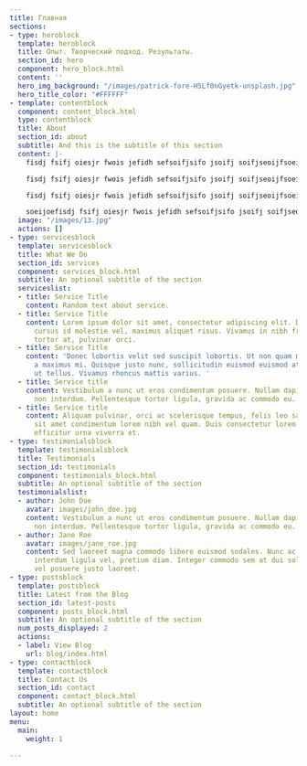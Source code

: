 ```yaml
---
title: Главная
sections:
- type: heroblock
  template: heroblock
  title: Опыт. Творческий подход. Результаты.
  section_id: hero
  component: hero_block.html
  content: ''
  hero_img_background: "/images/patrick-fore-H5Lf0nGyetk-unsplash.jpg"
  hero_title_color: "#FFFFFF"
- template: contentblock
  component: content_block.html
  type: contentblock
  title: About
  section_id: about
  subtitle: And this is the subtitle of this section
  content: |-
    fisdj fsifj oiesjr fwois jefidh sefsoifjsifo jsoifj soifjseoijfsoeif josijf soie fsoiejfosiejfsoi fsoief soeijfosifj soi jfsoeijoe

    fisdj fsifj oiesjr fwois jefidh sefsoifjsifo jsoifj soifjseoijfsoeif josijf soie fsoiejfosiejfsoi fsoief soeijfosifj soi jfsoeijoe fisdj fsifj oiesjr fwois jefidh sefsoifjsifo jsoifj soifjseoijfsoeif josijf soie fsoiejfosiejfsoi fsoief soeijfosifj soi jf fisdj fsifj oiesjr fwois jefidh sefsoifjsifo jsoifj soifjseoijfsoeif josijf soie fsoiejfosiejfsoi fsoief soeijfos

    fisdj fsifj oiesjr fwois jefidh sefsoifjsifo jsoifj soifjseoijfsoeif josijf soie fsoiejfosiejfsoi fsoief soeijfosifj soi jfsoeijoefj soi jfsoeijoe

    soeijoefisdj fsifj oiesjr fwois jefidh sefsoifjsifo jsoifj soifjseoijfsoeif josijf soie fsoiejfosiejfsoi fsoief soeijfosifj soi jfsoeijoefisdj fsifj oiesjr fwois jefidh sefsoifjsifo jsoifj soifjseoijfsoeif josijf soie fsoiejfosiejfsoi fsoief soeijfosifj soi jfsoeijoe
  image: "/images/13.jpg"
  actions: []
- type: servicesblock
  template: servicesblock
  title: What We Do
  section_id: services
  component: services_block.html
  subtitle: An optional subtitle of the section
  serviceslist:
  - title: Service Title
    content: Random text about service.
  - title: Service Title
    content: Lorem ipsum dolor sit amet, consectetur adipiscing elit. Donec nisl ligula,
      cursus id molestie vel, maximus aliquet risus. Vivamus in nibh fringilla, fringilla
      tortor at, pulvinar orci.
  - title: Service Title
    content: 'Donec lobortis velit sed suscipit lobortis. Ut non quam metus. Nullam
      a maximus mi. Quisque justo nunc, sollicitudin euismod euismod at, tincidunt
      ut tellus. Vivamus rhoncus mattis varius. '
  - title: Service title
    content: Vestibulum a nunc ut eros condimentum posuere. Nullam dapibus quis nunc
      non interdum. Pellentesque tortor ligula, gravida ac commodo eu.
  - title: Service title
    content: Aliquam pulvinar, orci ac scelerisque tempus, felis leo sagittis justo,
      sit amet condimentum lorem nibh vel quam. Duis consectetur lorem ipsum, non
      efficitur urna viverra et.
- type: testimonialsblock
  template: testimonialsblock
  title: Testimonials
  section_id: testimonials
  component: testimonials_block.html
  subtitle: An optional subtitle of the section
  testimonialslist:
  - author: John Doe
    avatar: images/john_doe.jpg
    content: Vestibulum a nunc ut eros condimentum posuere. Nullam dapibus quis nunc
      non interdum. Pellentesque tortor ligula, gravida ac commodo eu.
  - author: Jane Roe
    avatar: images/jane_roe.jpg
    content: Sed laoreet magna commodo libero euismod sodales. Nunc ac libero convallis,
      interdum ligula vel, pretium diam. Integer commodo sem at dui sollicitudin,
      vel posuere justo laoreet.
- type: postsblock
  template: postsblock
  title: Latest from the Blog
  section_id: latest-posts
  component: posts_block.html
  subtitle: An optional subtitle of the section
  num_posts_displayed: 2
  actions:
  - label: View Blog
    url: blog/index.html
- type: contactblock
  template: contactblock
  title: Contact Us
  section_id: contact
  component: contact_block.html
  subtitle: An optional subtitle of the section
layout: home
menu:
  main:
    weight: 1

---
```

